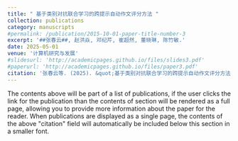 ```yaml
---
title: " 基于类别对抗联合学习的跨提示自动作文评分方法 "
collection: publications
category: manuscripts
#permalink: /publication/2015-10-01-paper-title-number-3
excerpt: '##张春云##, 赵洪焱, 邓纪芹, 崔超然, 董晓琳, 陈竹敏.'
date: 2025-05-01
venue: '计算机研究与发展'
#slidesurl: 'http://academicpages.github.io/files/slides3.pdf'
#paperurl: 'http://academicpages.github.io/files/paper3.pdf'
citation: '张春云等. (2025). &quot;基于类别对抗联合学习的跨提示自动作文评分方法.&quot; <i>计算机研究与发展</i>. DOI: 10.7544/issn1000-1239.202440266.'
---
```


The contents above will be part of a list of publications, if the user clicks the link for the publication than the contents of section will be rendered as a full page, allowing you to provide more information about the paper for the reader. When publications are displayed as a single page, the contents of the above "citation" field will automatically be included below this section in a smaller font.

